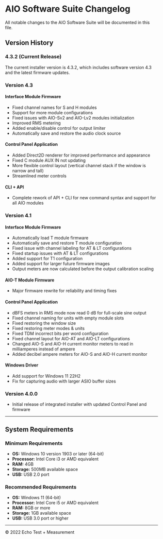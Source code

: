 # AIO Software Suite Changelog

All notable changes to the AIO Software Suite will be documented in this file.

## Version History

### 4.3.2 (Current Release)

The current installer version is 4.3.2, which includes software version 4.3 and the latest firmware updates.

### Version 4.3

#### Interface Module Firmware
- Fixed channel names for S and H modules
- Support for more module configurations
- Fixed issues with AIO-Sv2 and AIO-Lv2 modules initialization
- Improved RMS metering
- Added enable/disable control for output limiter
- Automatically save and restore the audio clock source

#### Control Panel Application
- Added Direct2D renderer for improved performance and appearance
- Fixed C module AUX IN not updating
- More flexible control layout (vertical channel stack if the window is narrow and tall)
- Streamlined meter controls

#### CLI + API
- Complete rework of API + CLI for new command syntax and support for all AIO modules

### Version 4.1

#### Interface Module Firmware
- Automatically load T module firmware
- Automatically save and restore T module configuration
- Fixed issue with channel labeling for AT & LT configurations
- Fixed startup issues with AT & LT configurations
- Added support for T1 configuration
- Added support for larger future firmware images
- Output meters are now calculated before the output calibration scaling

#### AIO-T Module Firmware
- Major firmware rewrite for reliability and timing fixes

#### Control Panel Application
- dBFS meters in RMS mode now read 0 dB for full-scale sine output
- Fixed channel naming for units with empty module slots
- Fixed restoring the window size
- Fixed restoring meter modes & units
- Fixed TDM incorrect bits per word configuration
- Fixed channel layout for AIO-AT and AIO-LT configurations
- Changed AIO-S and AIO-H current monitor meters to read in milliamperes instead of ampere
- Added decibel ampere meters for AIO-S and AIO-H current monitor

#### Windows Driver
- Add support for Windows 11 22H2
- Fix for capturing audio with larger ASIO buffer sizes

### Version 4.0.0

- Initial release of integrated installer with updated Control Panel and firmware

---

## System Requirements

### Minimum Requirements
- **OS:** Windows 10 version 1903 or later (64-bit)
- **Processor:** Intel Core i3 or AMD equivalent
- **RAM:** 4GB
- **Storage:** 500MB available space
- **USB:** USB 2.0 port

### Recommended Requirements
- **OS:** Windows 11 (64-bit)
- **Processor:** Intel Core i5 or AMD equivalent
- **RAM:** 8GB or more
- **Storage:** 1GB available space
- **USB:** USB 3.0 port or higher

---

© 2022 Echo Test + Measurement